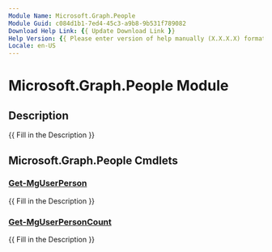 ```yaml
---
Module Name: Microsoft.Graph.People
Module Guid: c084d1b1-7ed4-45c3-a9b8-9b531f789082
Download Help Link: {{ Update Download Link }}
Help Version: {{ Please enter version of help manually (X.X.X.X) format }}
Locale: en-US
---
```


# Microsoft.Graph.People Module
## Description
{{ Fill in the Description }}

## Microsoft.Graph.People Cmdlets
### [Get-MgUserPerson](Get-MgUserPerson.md)
{{ Fill in the Description }}

### [Get-MgUserPersonCount](Get-MgUserPersonCount.md)
{{ Fill in the Description }}


